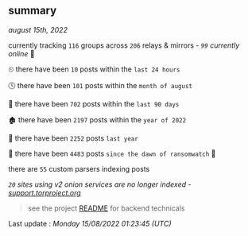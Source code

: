 
## summary
_august 15th, 2022_

currently tracking `116` groups across `206` relays & mirrors - _`99` currently online_ 📡

⏲ there have been `10` posts within the `last 24 hours`

🕓 there have been `101` posts within the `month of august`

📅 there have been `702` posts within the `last 90 days`

🏚 there have been `2197` posts within the `year of 2022`

🚀 there have been `2252` posts `last year`

🦕 there have been `4483` posts `since the dawn of ransomwatch` 🐣

there are `55` custom parsers indexing posts

_`20` sites using v2 onion services are no longer indexed - [support.torproject.org](https://support.torproject.org/onionservices/v2-deprecation/)_

> see the project [README](https://github.com/jmousqueton/ransomwatch#readme) for backend technicals



Last update : _Monday 15/08/2022 01:23:45 (UTC)_


